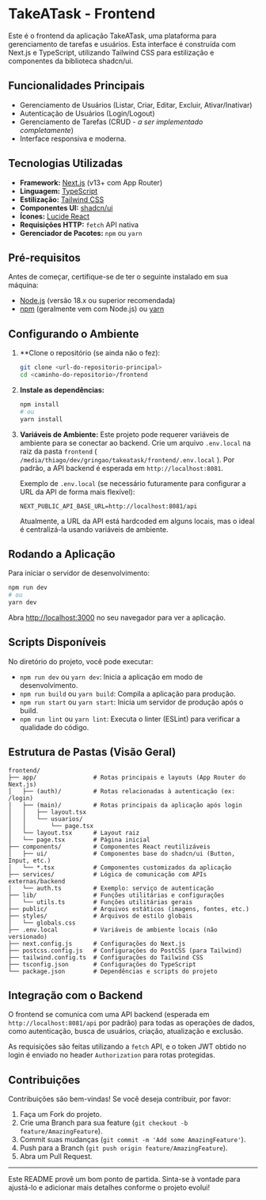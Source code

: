 # TakeATask - Frontend

Este é o frontend da aplicação TakeATask, uma plataforma para gerenciamento de tarefas e usuários. Esta interface é construída com Next.js e TypeScript, utilizando Tailwind CSS para estilização e componentes da biblioteca shadcn/ui.

## Funcionalidades Principais

- Gerenciamento de Usuários (Listar, Criar, Editar, Excluir, Ativar/Inativar)
- Autenticação de Usuários (Login/Logout)
- Gerenciamento de Tarefas (CRUD - *a ser implementado completamente*)
- Interface responsiva e moderna.

## Tecnologias Utilizadas

- **Framework:** [Next.js](https://nextjs.org/) (v13+ com App Router)
- **Linguagem:** [TypeScript](https://www.typescriptlang.org/)
- **Estilização:** [Tailwind CSS](https://tailwindcss.com/)
- **Componentes UI:** [shadcn/ui](https://ui.shadcn.com/)
- **Ícones:** [Lucide React](https://lucide.dev/)
- **Requisições HTTP:** `fetch` API nativa
- **Gerenciador de Pacotes:** `npm` ou `yarn`

## Pré-requisitos

Antes de começar, certifique-se de ter o seguinte instalado em sua máquina:

- [Node.js](https://nodejs.org/) (versão 18.x ou superior recomendada)
- [npm](https://www.npmjs.com/) (geralmente vem com Node.js) ou [yarn](https://yarnpkg.com/)

## Configurando o Ambiente

1.  **Clone o repositório (se ainda não o fez):
    ```bash
    git clone <url-do-repositorio-principal>
    cd <caminho-do-repositorio>/frontend
    ```

2.  **Instale as dependências:**
    ```bash
    npm install
    # ou
    yarn install
    ```

3.  **Variáveis de Ambiente:**
    Este projeto pode requerer variáveis de ambiente para se conectar ao backend. Crie um arquivo `.env.local` na raiz da pasta `frontend` ( `/media/thiago/dev/gringao/takeatask/frontend/.env.local` ).
    Por padrão, a API backend é esperada em `http://localhost:8081`.

    Exemplo de `.env.local` (se necessário futuramente para configurar a URL da API de forma mais flexível):
    ```env
    NEXT_PUBLIC_API_BASE_URL=http://localhost:8081/api
    ```
    Atualmente, a URL da API está hardcoded em alguns locais, mas o ideal é centralizá-la usando variáveis de ambiente.

## Rodando a Aplicação

Para iniciar o servidor de desenvolvimento:

```bash
npm run dev
# ou
yarn dev
```

Abra [http://localhost:3000](http://localhost:3000) no seu navegador para ver a aplicação.

## Scripts Disponíveis

No diretório do projeto, você pode executar:

-   `npm run dev` ou `yarn dev`: Inicia a aplicação em modo de desenvolvimento.
-   `npm run build` ou `yarn build`: Compila a aplicação para produção.
-   `npm run start` ou `yarn start`: Inicia um servidor de produção após o build.
-   `npm run lint` ou `yarn lint`: Executa o linter (ESLint) para verificar a qualidade do código.

## Estrutura de Pastas (Visão Geral)

```
frontend/
├── app/                # Rotas principais e layouts (App Router do Next.js)
│   ├── (auth)/         # Rotas relacionadas à autenticação (ex: /login)
│   ├── (main)/         # Rotas principais da aplicação após login
│   │   ├── layout.tsx
│   │   └── usuarios/
│   │       └── page.tsx
│   └── layout.tsx      # Layout raiz
│   └── page.tsx        # Página inicial
├── components/         # Componentes React reutilizáveis
│   ├── ui/             # Componentes base do shadcn/ui (Button, Input, etc.)
│   └── *.tsx           # Componentes customizados da aplicação
├── services/           # Lógica de comunicação com APIs externas/backend
│   └── auth.ts         # Exemplo: serviço de autenticação
├── lib/                # Funções utilitárias e configurações
│   └── utils.ts        # Funções utilitárias gerais
├── public/             # Arquivos estáticos (imagens, fontes, etc.)
├── styles/             # Arquivos de estilo globais
│   └── globals.css
├── .env.local          # Variáveis de ambiente locais (não versionado)
├── next.config.js      # Configurações do Next.js
├── postcss.config.js   # Configurações do PostCSS (para Tailwind)
├── tailwind.config.ts  # Configurações do Tailwind CSS
├── tsconfig.json       # Configurações do TypeScript
└── package.json        # Dependências e scripts do projeto
```

## Integração com o Backend

O frontend se comunica com uma API backend (esperada em `http://localhost:8081/api` por padrão) para todas as operações de dados, como autenticação, busca de usuários, criação, atualização e exclusão.

As requisições são feitas utilizando a `fetch` API, e o token JWT obtido no login é enviado no header `Authorization` para rotas protegidas.

## Contribuições

Contribuições são bem-vindas! Se você deseja contribuir, por favor:

1.  Faça um Fork do projeto.
2.  Crie uma Branch para sua feature (`git checkout -b feature/AmazingFeature`).
3.  Commit suas mudanças (`git commit -m 'Add some AmazingFeature'`).
4.  Push para a Branch (`git push origin feature/AmazingFeature`).
5.  Abra um Pull Request.

---

Este README provê um bom ponto de partida. Sinta-se à vontade para ajustá-lo e adicionar mais detalhes conforme o projeto evolui!
